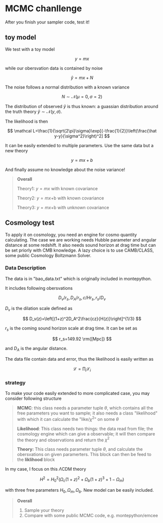 # MCMC chanllenge

After you finish your sampler code, test it!

## toy model

We test with a toy model

$$
y=mx
$$

while our obersvation data is contained by noise

$$
\hat y=mx+N
$$

The noise follows a normal distribution with a known variance

$$
N\sim\mathcal N(\mu=0,\sigma=2)
$$

The distribution of observed $\hat y$ is thus known: a guassian distribution around the truth theory $\hat y\sim \mathcal N(y,\sigma)$.

The likelihood is then

$$
\mathcal L=\frac{1}{\sqrt{2\pi}\sigma}\exp[{-\frac{1}{2}}\left(\frac{\hat y-y}{\sigma^2}\right)^2]
$$

It can be easily extended to multiple parameters.  Use the same data but   a new theory

$$
y=mx+b
$$

And finally assume no knowledge about the noise variance!

> **Overall**
>
> Theory1: $y=mx$​ with known covariance 
>
> Theory2: $y=mx$+b with known covariance 
>
> Theory3: $y=mx$+b with unknown covariance 

## Cosmology test

To apply it on cosmology, you need an engine  for cosmo quantity calculating. The case we are working needs Hubble parameter and angular distance at some redshift. It also needs sound horizon at drag time but can be set priorly with CMB knowledge. A lazy choice is to use CAMB/CLASS, some public Cosmology Boltzmann Solver.

### Data Description

The data is in "bao_data.txt" which is originally included in montepython. 

It includes following obersvations

$$
D_v/r_s, D_A/r_s, c/Hr_s, r_s/D_v
$$

$D_v$​​ is the dilation scale defined as

$$
D_v(z)=\left[(1+z)^2D_A^2\frac{cz}{H(z)}\right]^{1/3}
$$

$r_s$​ is the coming sound horizon scale at drag time. It can be set as

$$
r_s=149.92 \rm{[Mpc]}
$$

and $D_A$ is the angular distance.

The data file contain data and error, thus the likelihood is easily written as

$$
\mathcal L=\prod_i\mathcal L_i
$$

### strategy

To make your code easily extended to more complicated case, you may consider following structure

> **MCMC**: this class needs a parameter tuple $\theta$, which contains all the free parameters you want to sample; it also needs a class "likelihood" with which it can calculate the "like/$\chi^2$" on some $\theta$​
>
> **Likelihood**: This class needs two things: the data read from file; the cosmology engine which can give a observable; it will then compare the theory and observations and return the $\chi^2$
>
> **Theory:** This class needs parameter tuple $\theta$, and calculate the obersvations on given paramerters. This block can then be feed to the **liklihood** block 



In my case, I focus on this $\Lambda$​CDM theory

$$
H^2=H_0^2(\Omega_c(1+z)^2+\Omega_b(1+z)^3+1-\Omega_m)
$$

with three free parameters $H_0,\Omega_m,\Omega_b$​. New model can be easily included.

> **Overall**
>
> 1. Sample your theory
> 2. Compare with some public MCMC code, e.g. montepython/emcee